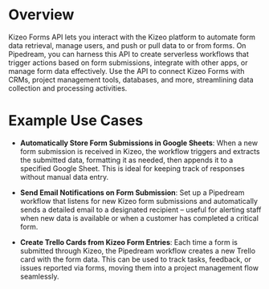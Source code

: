 # Overview

Kizeo Forms API lets you interact with the Kizeo platform to automate form data retrieval, manage users, and push or pull data to or from forms. On Pipedream, you can harness this API to create serverless workflows that trigger actions based on form submissions, integrate with other apps, or manage form data effectively. Use the API to connect Kizeo Forms with CRMs, project management tools, databases, and more, streamlining data collection and processing activities.

# Example Use Cases

- **Automatically Store Form Submissions in Google Sheets**: When a new form submission is received in Kizeo, the workflow triggers and extracts the submitted data, formatting it as needed, then appends it to a specified Google Sheet. This is ideal for keeping track of responses without manual data entry.

- **Send Email Notifications on Form Submission**: Set up a Pipedream workflow that listens for new Kizeo form submissions and automatically sends a detailed email to a designated recipient – useful for alerting staff when new data is available or when a customer has completed a critical form.

- **Create Trello Cards from Kizeo Form Entries**: Each time a form is submitted through Kizeo, the Pipedream workflow creates a new Trello card with the form data. This can be used to track tasks, feedback, or issues reported via forms, moving them into a project management flow seamlessly.
